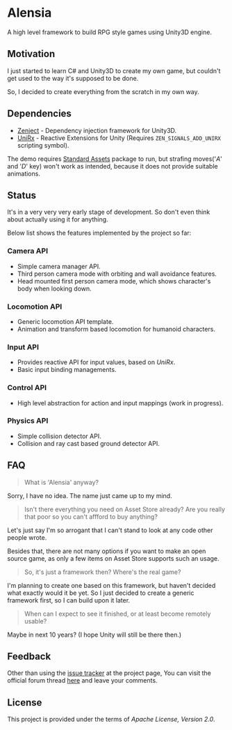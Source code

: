 # Alensia

A high level framework to build RPG style games using Unity3D engine.

## Motivation

I just started to learn C# and Unity3D to create my own game, but couldn't get used 
to the way it's supposed to be done.

So, I decided to create everything from the scratch in my own way.   

## Dependencies

 * [Zenject](https://github.com/modesttree/Zenject) - Dependency injection framework for Unity3D.
 * [UniRx](https://github.com/neuecc/UniRx) - Reactive Extensions for Unity
 (Requires `ZEN_SIGNALS_ADD_UNIRX` scripting symbol).

The demo requires [Standard Assets](https://www.assetstore.unity3d.com/en/#!/content/32351) 
package to run, but strafing moves('_A_' and '_D_' key) won't work as intended, because it does not 
provide suitable animations.

## Status

It's in a very very very early stage of development. So don't even think about 
actually using it for anything.

Below list shows the features implemented by the project so far:

### Camera API

 * Simple camera manager API.
 * Third person camera mode with orbiting and wall avoidance features.
 * Head mounted first person camera mode, which shows character's body when looking down.

### Locomotion API

 * Generic locomotion API template.
 * Animation and transform based locomotion for humanoid characters.

### Input API

 * Provides reactive API for input values, based on _UniRx_.
 * Basic input binding managements.

### Control API

 * High level abstraction for action and input mappings (work in progress).

### Physics API

* Simple collision detector API.
* Collision and ray cast based ground detector API.

## FAQ

> What is 'Alensia' anyway?

Sorry, I have no idea. The name just came up to my mind.

> Isn't there everything you need on Asset Store already? Are you really that 
poor so you can't affford to buy anything?

Let's just say I'm so arrogant that I can't stand to look at any code other 
people wrote.

Besides that, there are not many options if you want to make an open source 
game, as only a few items on Asset Store supports such an usage.

> So, it's just a framework then? Where's the real game?

I'm planning to create one based on this framework, but haven't decided what 
exactly would it be yet. So I just decided to create a generic framework first, 
so I can build upon it later.

> When can I expect to see it finished, or at least become remotely usable?

Maybe in next 10 years? (I hope Unity will still be there then.)

## Feedback

Other than using the [issue tracker](https://github.com/mysticfall/Alensia/issues) 
at the project page, You can visit the official forum thread 
[here](https://forum.unity3d.com/threads/alensia-an-open-source-rpg-framework-wanna-be-in-a-very-very-early-stage.465618/) 
and leave your comments.

## License

This project is provided under the terms of _Apache License, Version 2.0_.
